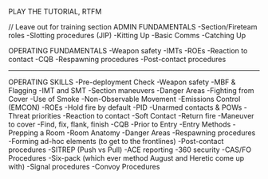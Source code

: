 PLAY THE TUTORIAL, RTFM

// Leave out for training section
ADMIN FUNDAMENTALS
-Section/Fireteam roles
-Slotting procedures (JIP)
-Kitting Up
-Basic Comms
-Catching Up

OPERATING FUNDAMENTALS
-Weapon safety
-IMTs
-ROEs
-Reaction to contact
-CQB
-Respawning procedures
-Post-contact procedures

---

OPERATING SKILLS
-Pre-deployment Check
-Weapon safety
-MBF & Flagging
-IMT and SMT
-Section maneuvers
-Danger Areas
-Fighting from Cover
-Use of Smoke
-Non-Observable Movement
-Emissions Control (EMCON)
-ROEs
-Hold fire by default
-PID
-Unarmed contacts & POWs
-Threat priorities
-Reaction to contact
-Soft Contact
-Return fire
-Maneuver to cover
-Find, fix, flank, finish
-CQB
-Prior to Entry
-Entry Methods
-Prepping a Room
-Room Anatomy
-Danger Areas
-Respawning procedures
-Forming ad-hoc elements (to get to the frontlines)
-Post-contact procedures
-SITREP (Push vs Pull)
-ACE reporting
-360 security
-CAS/FO Procedures
-Six-pack (which ever method August and Heretic come up with)
-Signal procedures
-Convoy Procedures
